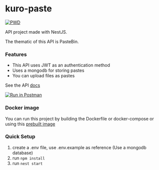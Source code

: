 # kuro-paste

[![PWD](https://raw.githubusercontent.com/play-with-docker/stacks/master/assets/images/button.png)](https://labs.play-with-docker.com/?stack=https://raw.githubusercontent.com/kuro-vale/kuro-paste/main/docker-compose.yml)

API project made with NestJS.

The thematic of this API is PasteBin.

### Features

- This API uses JWT as an authentication method
- Uses a mongodb for storing pastes
- You can upload files as pastes

See the API [docs](https://documenter.getpostman.com/view/20195671/2s8YsnWb7z)

[![Run in Postman](https://run.pstmn.io/button.svg)](https://app.getpostman.com/run-collection/20195671-f581f38a-d880-4fb3-be37-35064b223177?action=collection%2Ffork&collection-url=entityId%3D20195671-f581f38a-d880-4fb3-be37-35064b223177%26entityType%3Dcollection%26workspaceId%3D340d12f8-bfd8-4f84-8bc7-f3b080c24682)

### Docker image

You can run this project by building the Dockerfile or docker-compose or using this [prebuilt image](https://hub.docker.com/r/kurovale/kuro-paste)

### Quick Setup

1. create a .env file, use .env.example as reference (Use a mongodb database)
2. run ```npm install```
3. run ```nest start```
